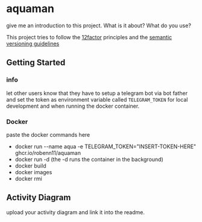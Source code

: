 # aquaman
give me an introduction to this project. What is it about? What do you use?  

This project tries to follow the [12factor](https://12factor.net/de/) principles and the [semantic versioning guidelines](https://semver.org/lang/de/)
  
## Getting Started
### info
let other users know that they have to setup a telegram bot via bot father and set the token as environment variable called `TELEGRAM_TOKEN` for local development and when running the docker container.
### Docker
paste the docker commands here
- docker run --name aqua -e TELEGRAM_TOKEN="INSERT-TOKEN-HERE" ghcr.io/robenn11/aquaman
- docker run -d (the -d runs the container in the background)
- docker build
- docker images
- docker rmi  
  
## Activity Diagram
upload your activity diagram and link it into the readme.